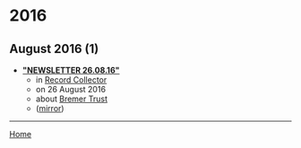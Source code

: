 # 2016

## August 2016 (1)

 - [**"NEWSLETTER 26.08.16"**](https://recordcollectormag.com/newsletter-26-08-16)
    - in [Record Collector](https://recordcollectormag.com/)
    - on 26 August 2016
    - about [Bremer Trust](../../topics/bremer-trust/index.md)
    - ([mirror](https://web.archive.org/web/*/https://recordcollectormag.com/newsletter-26-08-16))

----

[Home](../index.md)
